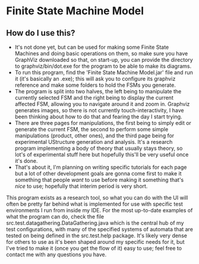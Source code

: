 # Finite State Machine Model
 
## How do I use this?
 - It's not done yet, but can be used for making some Finite State Machines and doing basic operations on them, so make sure you have GraphViz downloaded so that, on start-up, you can provide the directory to graphviz/bin/dot.exe for the program to be able to make its diagrams.
 - To run this program, find the 'Finite State Machine Model.jar' file and run it (it's basically an .exe); this will ask you to configure its graphviz reference and make some folders to hold the FSMs you generate.
 - The program is split into two halves, the left being to manipulate the currently selected FSM and the right being to display the current affected FSM, allowing you to navigate around it and zoom in. Graphviz generates images, so there is not currently touch-interactivity, I have been thinking about how to do that and fearing the day I start trying.
 - There are three pages for manipulations, the first being to simply edit or generate the current FSM, the second to perform some simple manipulations (product, other ones), and the third page being for experimental UStructure generation and analysis. It's a research program implementing a body of theory that usually stays theory, so lot's of experimental stuff here but hopefully this'll be very useful once it's done.
 - That's about it, I'm planning on writing specific tutorials for each page but a lot of other development goals are gonna come first to make it something that people *want* to use before making it something that's *nice* to use; hopefully that interim period is very short.

This program exists as a research tool, so what you can do with the UI will often be pretty far behind what is implemented for use with specific test environments I run from inside my IDE. For the most up-to-date examples of what the program can do, check the file src.test.datagathering.DataGathering.java which is the central hub of my test configurations, with many of the specified systems of automata that are tested on being defined in the src.test.help package. It's likely very dense for others to use as it's been shaped around my specific needs for it, but I've tried to make it (once you get the flow of it) easy to use; feel free to contact me with any questions you have.
